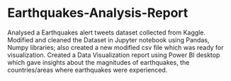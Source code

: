 # Earthquakes-Analysis-Report
Analysed a Earthquakes alert tweets dataset collected from Kaggle. 
Modified and cleaned the Dataset in Jupyter notebook using Pandas, Numpy libraries; also created a new modified csv file which was ready for visualization.
Created a Data Visualization report using Power BI desktop which gave insights about the magnitudes of earthquakes, the countries/areas where earthquakes were experienced.

